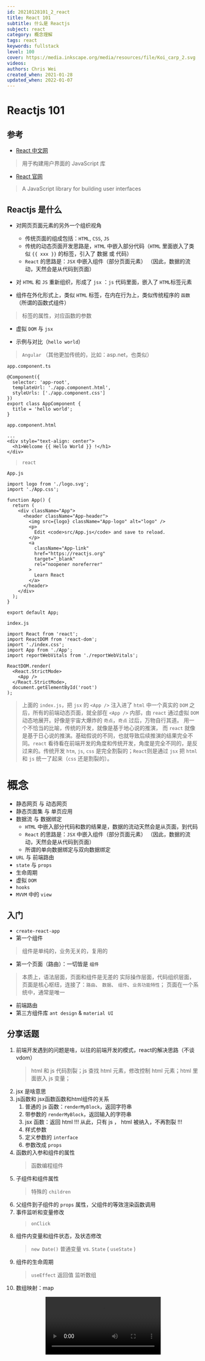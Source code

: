 ```yaml
---
id: 20210128101_2_react
title: React 101
subtitle: 什么是 Reactjs
subject: react
category: 概念理解
tags: react
keywords: fullstack
level: 100
cover: https://media.inkscape.org/media/resources/file/Koi_carp_2.svg
videos: 
authors: Chris Wei
created_when: 2021-01-28
updated_when: 2022-01-07
---
```


# Reactjs 101

## 参考

- [React 中文网](https://react.docschina.org/)

> 用于构建用户界面的 JavaScript 库

- [React 官网](https://reactjs.org/)

> A JavaScript library for building user interfaces

## Reactjs 是什么

- 对网页页面元素的另外一个组织视角

  + 传统页面的组成包括：`HTML`, `CSS`, `JS`
  + 传统的动态页面开发思路是，`HTML` 中嵌入部分代码（`HTML` 里面嵌入了类似 `{{ xxx }}` 的标签，引入了 数据 或 代码）
  + `React` 的思路是：`JSX` 中嵌入组件（部分页面元素） （因此，数据的流动，天然会是从代码到页面）
 
- 对 `HTML` 和 `JS` 重新组织，形成了 `jsx` ：`js` 代码里面，嵌入了 `HTML`标签元素
- 组件在外化形式上，类似 `HTML` 标签，在内在行为上，类似传统程序的 `函数`（所谓的函数式组件）

> 标签的属性，对应函数的参数

- 虚拟 `DOM` 与 `jsx`

- 示例与对比（`hello world`）

> `Angular` （其他更加传统的，比如：asp.net，也类似）

`app.component.ts`

```
@Component({
  selector: 'app-root',
  templateUrl: './app.component.html',
  styleUrls: ['./app.component.css']
})
export class AppComponent {
  title = 'hello world';
}
```

`app.component.html`

```
...
<div style="text-align: center">
  <h1>Welcome {{ Hello World }} !</h1>
</div>
```

> `react`

`App.js`

```
import logo from './logo.svg';
import './App.css';

function App() {
  return (
    <div className="App">
      <header className="App-header">
        <img src={logo} className="App-logo" alt="logo" />
        <p>
          Edit <code>src/App.js</code> and save to reload.
        </p>
        <a
          className="App-link"
          href="https://reactjs.org"
          target="_blank"
          rel="noopener noreferrer"
        >
          Learn React
        </a>
      </header>
    </div>
  );
}

export default App;
```

`index.js`

```
import React from 'react';
import ReactDOM from 'react-dom';
import './index.css';
import App from './App';
import reportWebVitals from './reportWebVitals';

ReactDOM.render(
  <React.StrictMode>
    <App />
  </React.StrictMode>,
  document.getElementById('root')
);
```

> 上面的 `index.js`，把 `jsx` 的 `<App />` 注入进了 `html` 中一个真实的 `DOM` 之后，所有的前端动态页面，就全部在 `<App />` 内部，由 `react` 通过虚拟 `DOM` 动态地展开。好像是宇宙大爆炸的 `奇点`，`奇点` 过后，万物自行其道。
> 用一个不恰当的比喻，传统的开发，就像是基于地心说的推演， 而 `react` 就像是基于日心说的推演。基础假说的不同，也就导致后续推演的结果完全不同。`react` 看待看在前端开发的角度和传统开发，角度是完全不同的，是反过来的。传统开发 `htm`, `js`, `css` 是完全割裂的；`React`则是通过 `jsx` 把 `html` 和 `js` 统一了起来（`css` 还是割裂的）。

# 概念

- 静态网页 与 动态网页
- 静态页面集 与 单页应用
- 数据流 与 数据绑定
  + `HTML` 中嵌入部分代码和数的结果是，数据的流动天然会是从页面，到代码
  + `React` 的思路是：`JSX` 中嵌入组件（部分页面元素） （因此，数据的流动，天然会是从代码到页面）
  + 所谓的单向数据绑定与双向数据绑定
- `URL` 与 前端路由
- `state` 与 `props`
- 生命周期
- 虚拟 `DOM`
- `hooks`
- `MVVM` 中的 `view`

## 入门

- `create-react-app`
- 第一个组件

> 组件是单纯的，业务无关的，复用的

- 第一个页面（路由）：一切皆是 `组件`

> 本质上，语法层面，页面和组件是无差的
> 实际操作层面，代码组织层面，页面是核心枢纽，连接了：`路由`、 `数据`、 `组件`、`业务功能特性`；
> 页面在一个系统中，通常是唯一

- 前端路由
- 第三方组件库 `ant design` & `material UI`

## 分享话题

1. 前端开发遇到的问题是啥，以往的前端开发的模式，react的解决思路（不谈vdom）
    > html 和 js 代码割裂；js 查找 html 元素，修改控制 html 元素；html 里面嵌入 js 变量；
1. jsx 是啥意思
1. js函数和 jsx函数函数和html组件的关系
    1. 普通的 js 函数：`renderMyBlock`，返回字符串
    1. 带参数的 `renderMyBlock`，返回输入的字符串
    1. jsx 函数：返回 html !!! 从此，只有 js ， html 被纳入，不再割裂 !!!
    1. 样式参数
    1. 定义参数的 `interface`
    1. 参数改成 `props`
1. 函数的入参和组件的属性
    > 函数编程组件
1. 子组件和组件属性
    > 特殊的 `children`
1. 父组件到子组件的 `props` 属性，父组件的等效渲染函数调用
1. 事件监听和变量修改
    > `onClick`
1. 组件内变量和组件状态，及状态修改
    > `new Date()`
    > 普通变量 vs. `State` ( `useState` )
1. 组件的生命周期
    > `useEffect`
    > 返回值
    > 监听数组
1. 数组映射：map

<div align="center">
  <video width="60%" controls controlslist="nodownload noremoteplayback">
    <source src="https://qiniuargus.weready.online/blog/sharing/video/20220107_react_101.mp4" type="video/mp4">
  </video>
</div>
